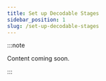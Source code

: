 ```yaml
---
title: Set up Decodable Stages
sidebar_position: 1
slug: /set-up-decodable-stages
---
```




:::note

Content coming soon.

:::



